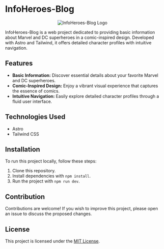 # InfoHeroes-Blog

<p align="center">
  <img src="https://i.ibb.co/s5sKnbb/og-copy.jpg" alt="InfoHeroes-Blog Logo">
</p>

InfoHeroes-Blog is a web project dedicated to providing basic information about Marvel and DC superheroes in a comic-inspired design. Developed with Astro and Tailwind, it offers detailed character profiles with intuitive navigation.

## Features

- **Basic Information:** Discover essential details about your favorite Marvel and DC superheroes.
- **Comic-Inspired Design:** Enjoy a vibrant visual experience that captures the essence of comics.
- **Intuitive Navigation:** Easily explore detailed character profiles through a fluid user interface.

## Technologies Used

- Astro
- Tailwind CSS

## Installation

To run this project locally, follow these steps:

1. Clone this repository.
2. Install dependencies with `npm install`.
3. Run the project with `npm run dev`.

## Contribution

Contributions are welcome! If you wish to improve this project, please open an issue to discuss the proposed changes.

## License

This project is licensed under the [MIT License](LICENSE).

